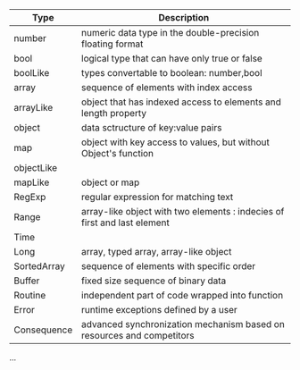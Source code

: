| Type         | Description
| ------------- | -----------------------
| number    | numeric data type in the double-precision floating format
| bool  | logical type that can have only true or false
| boolLike  | types convertable to boolean: number,bool
| array | sequence of elements with index access
| arrayLike | object that has indexed access to elements and length property
| object    | data sctructure of key:value pairs
| map   | object with key access to values, but without Object's function
| objectLike  |
| mapLike   | object or map
| RegExp    | regular expression for matching text
| Range | array-like object with two elements : indecies of first and last element
| Time  |
| Long  | array, typed array, array-like object
| SortedArray | sequence of elements with specific order
| Buffer | fixed size sequence of binary data
| Routine | independent part of code wrapped into function
| Error | runtime exceptions defined by a user
| Consequence | advanced synchronization mechanism based on resources and competitors
...